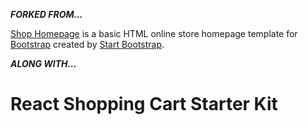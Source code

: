 ***FORKED FROM...***


[Shop Homepage](https://startbootstrap.com/templates/shop-homepage/) is a basic HTML online store homepage template for [Bootstrap](https://getbootstrap.com/) created by [Start Bootstrap](https://startbootstrap.com/).


***ALONG WITH...***

# React Shopping Cart Starter Kit
